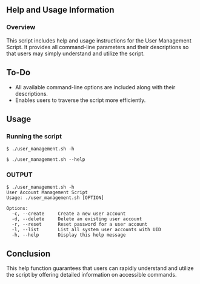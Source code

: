 ## Help and Usage Information
### Overview
This script includes help and usage instructions for the User Management Script. It provides all command-line parameters and their descriptions so that users may simply understand and utilize the script.

## To-Do
- All available command-line options are included along with their descriptions.
- Enables users to traverse the script more efficiently.

## Usage
### Running the script

```
$ ./user_management.sh -h
```
```
$ ./user_management.sh --help
```

### OUTPUT
```
$ ./user_management.sh -h
User Account Management Script
Usage: ./user_management.sh [OPTION]

Options:
  -c, --create     Create a new user account
  -d, --delete     Delete an existing user account
  -r, --reset      Reset password for a user account
  -l, --list       List all system user accounts with UID
  -h, --help       Display this help message
  ```

## Conclusion
This help function guarantees that users can rapidly understand and utilize the script by offering detailed information on accessible commands.